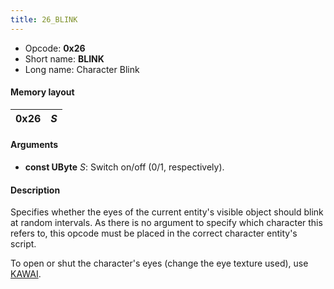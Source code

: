 ```yaml
---
title: 26_BLINK
---
```


- Opcode: **0x26**
- Short name: **BLINK**
- Long name: Character Blink

#### Memory layout

| 0x26 | *S* |
|------|-----|

#### Arguments

- **const UByte** *S*: Switch on/off (0/1, respectively).

#### Description

Specifies whether the eyes of the current entity's visible object should blink at random intervals. As there is no argument to specify which character this refers to, this opcode must be placed in the correct character entity's script.

To open or shut the character's eyes (change the eye texture used), use [KAWAI](28_KAWAI.md).
